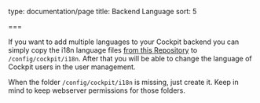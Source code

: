 type: documentation/page
title: Backend Language
sort: 5

===

If you want to add multiple languages to your Cockpit backend you can simply copy the i18n language files [from this Repository](https://github.com/agentejo/cockpit-i18n) to `/config/cockpit/i18n`. After that you will be able to change the language of Cockpit users in the user management.

When the folder `/config/cockpit/i18n` is missing, just create it. Keep in mind to keep webserver permissions for those folders.
